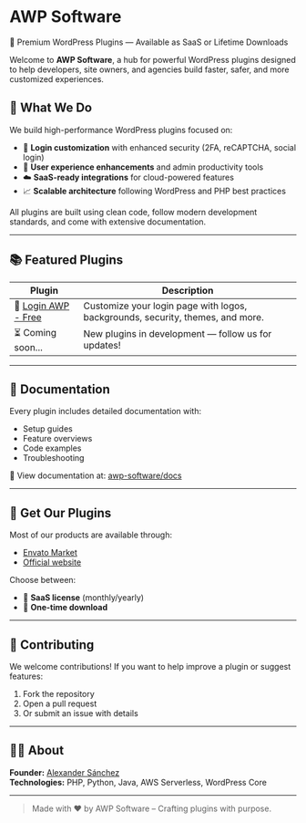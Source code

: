 # AWP Software

🚀 Premium WordPress Plugins — Available as SaaS or Lifetime Downloads

Welcome to **AWP Software**, a hub for powerful WordPress plugins designed to help developers, site owners, and agencies build faster, safer, and more customized experiences.

## 🧩 What We Do

We build high-performance WordPress plugins focused on:

- 🔐 **Login customization** with enhanced security (2FA, reCAPTCHA, social login)
- 🧠 **User experience enhancements** and admin productivity tools
- ☁️ **SaaS-ready integrations** for cloud-powered features
- 📈 **Scalable architecture** following WordPress and PHP best practices

All plugins are built using clean code, follow modern development standards, and come with extensive documentation.

---

## 📚 Featured Plugins

| Plugin | Description |
|--------|-------------|
| 🔑 [Login AWP - Free](https://github.com/AWP-Software/Login-AWP_WordPress_Plugin) | Customize your login page with logos, backgrounds, security, themes, and more. |
| ⏳ Coming soon... | New plugins in development — follow us for updates! |

---

## 📄 Documentation

Every plugin includes detailed documentation with:

- Setup guides
- Feature overviews
- Code examples
- Troubleshooting

📖 View documentation at: [awp-software/docs](https://awp-software.com/docs)

---

## 🛒 Get Our Plugins

Most of our products are available through:

- [Envato Market](https://codecanyon.net/user/awp-software)
- [Official website](https://awp-software.com)

Choose between:
- 🧭 **SaaS license** (monthly/yearly)
- 💼 **One-time download**

---

## 🤝 Contributing

We welcome contributions! If you want to help improve a plugin or suggest features:

1. Fork the repository
2. Open a pull request
3. Or submit an issue with details

---

## 🙋‍♂️ About

**Founder:** [Alexander Sánchez](https://profiles.wordpress.org/alexanderwp/)  
**Technologies:** PHP, Python, Java, AWS Serverless, WordPress Core  

---

> Made with ❤️ by AWP Software – Crafting plugins with purpose.
